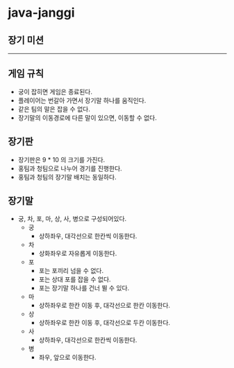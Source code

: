 # java-janggi

## 장기 미션
---

## 게임 규칙
- 궁이 잡히면 게임은 종료된다.
- 플레이어는 번갈아 가면서 장기말 하나를 움직인다.
- 같은 팀의 말은 잡을 수 없다.
- 장기말의 이동경로에 다른 말이 있으면, 이동할 수 없다.

## 장기판
- 장기판은 9 * 10 의 크기를 가진다.
- 홍팀과 청팀으로 나누어 경기를 진행한다.
- 홍팀과 청팀의 장기말 배치는 동일하다.

## 장기말
- 궁, 차, 포, 마, 상, 사, 병으로 구성되어있다.
  - 궁
    - 상하좌우, 대각선으로 한칸씩 이동한다.
  - 차
    - 상화좌우로 자유롭게 이동한다.
  - 포
    - 포는 포끼리 넘을 수 없다.
    - 포는 상대 포를 잡을 수 없다.
    - 포는 장기말 하나를 건너 뛸 수 있다.
  - 마
    - 상하좌우로 한칸 이동 후, 대각선으로 한칸 이동한다.
  - 상
    - 상하좌우로 한칸 이동 후, 대각선으로 두칸 이동한다.
  - 사
    - 상하좌우, 대각선으로 한칸씩 이동한다.
  - 병
    - 좌우, 앞으로 이동한다.